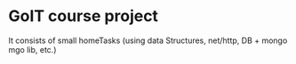 # GoIT course project
It consists of small homeTasks (using data Structures, net/http, DB + mongo mgo lib, etc.)
